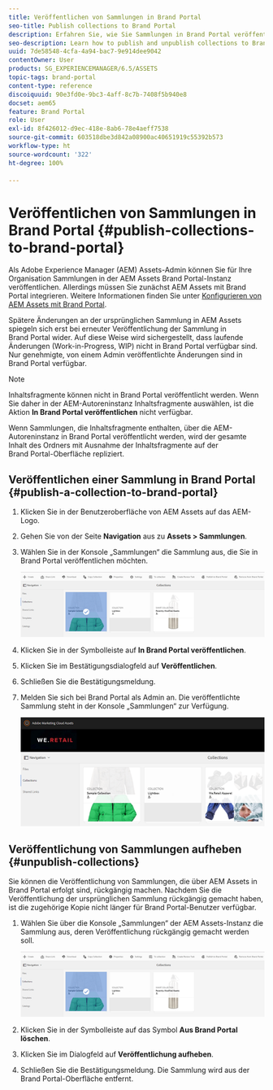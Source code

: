 ```yaml
---
title: Veröffentlichen von Sammlungen in Brand Portal
seo-title: Publish collections to Brand Portal
description: Erfahren Sie, wie Sie Sammlungen in Brand Portal veröffentlichen und Veröffentlichungen rückgängig machen können.
seo-description: Learn how to publish and unpublish collections to Brand Portal.
uuid: 7de58548-4cfa-4a94-bac7-9e914dee9042
contentOwner: User
products: SG_EXPERIENCEMANAGER/6.5/ASSETS
topic-tags: brand-portal
content-type: reference
discoiquuid: 90e3fd0e-9bc3-4aff-8c7b-7408f5b940e8
docset: aem65
feature: Brand Portal
role: User
exl-id: 8f426012-d9ec-418e-8ab6-78e4aeff7538
source-git-commit: 603518dbe3d842a08900ac40651919c55392b573
workflow-type: ht
source-wordcount: '322'
ht-degree: 100%

---
```


# Veröffentlichen von Sammlungen in Brand Portal {#publish-collections-to-brand-portal}

Als Adobe Experience Manager (AEM) Assets-Admin können Sie für Ihre Organisation Sammlungen in der AEM Assets Brand Portal-Instanz veröffentlichen. Allerdings müssen Sie zunächst AEM Assets mit Brand Portal integrieren. Weitere Informationen finden Sie unter [Konfigurieren von AEM Assets mit Brand Portal](/help/assets/configure-aem-assets-with-brand-portal.md).

Spätere Änderungen an der ursprünglichen Sammlung in AEM Assets spiegeln sich erst bei erneuter Veröffentlichung der Sammlung in Brand Portal wider. Auf diese Weise wird sichergestellt, dass laufende Änderungen (Work-in-Progress, WIP) nicht in Brand Portal verfügbar sind. Nur genehmigte, von einem Admin veröffentlichte Änderungen sind in Brand Portal verfügbar.

>[!NOTE]
>
>Inhaltsfragmente können nicht in Brand Portal veröffentlicht werden. Wenn Sie daher in der AEM-Autoreninstanz Inhaltsfragmente auswählen, ist die Aktion **In Brand Portal veröffentlichen** nicht verfügbar.
>
>Wenn Sammlungen, die Inhaltsfragmente enthalten, über die AEM-Autoreninstanz in Brand Portal veröffentlicht werden, wird der gesamte Inhalt des Ordners mit Ausnahme der Inhaltsfragmente auf der Brand Portal-Oberfläche repliziert.

## Veröffentlichen einer Sammlung in Brand Portal {#publish-a-collection-to-brand-portal}

1. Klicken Sie in der Benutzeroberfläche von AEM Assets auf das AEM-Logo.
1. Gehen Sie von der Seite **Navigation** aus zu **Assets > Sammlungen**.
1. Wählen Sie in der Konsole „Sammlungen“ die Sammlung aus, die Sie in Brand Portal veröffentlichen möchten.

   ![Sammlung auswählen](assets/select_collection.png)

1. Klicken Sie in der Symbolleiste auf **In Brand Portal veröffentlichen**.
1. Klicken Sie im Bestätigungsdialogfeld auf **Veröffentlichen**.
1. Schließen Sie die Bestätigungsmeldung.
1. Melden Sie sich bei Brand Portal als Admin an. Die veröffentlichte Sammlung steht in der Konsole „Sammlungen“ zur Verfügung.

   ![Veröffentlichte Sammlung](assets/published_collection.png)

## Veröffentlichung von Sammlungen aufheben {#unpublish-collections}

Sie können die Veröffentlichung von Sammlungen, die über AEM Assets in Brand Portal erfolgt sind, rückgängig machen. Nachdem Sie die Veröffentlichung der ursprünglichen Sammlung rückgängig gemacht haben, ist die zugehörige Kopie nicht länger für Brand Portal-Benutzer verfügbar.

1. Wählen Sie über die Konsole „Sammlungen“ der AEM Assets-Instanz die Sammlung aus, deren Veröffentlichung rückgängig gemacht werden soll.

   ![select_collection-1](assets/select_collection-1.png)

1. Klicken Sie in der Symbolleiste auf das Symbol **Aus Brand Portal löschen**.
1. Klicken Sie im Dialogfeld auf **Veröffentlichung aufheben**.
1. Schließen Sie die Bestätigungsmeldung. Die Sammlung wird aus der Brand Portal-Oberfläche entfernt.
